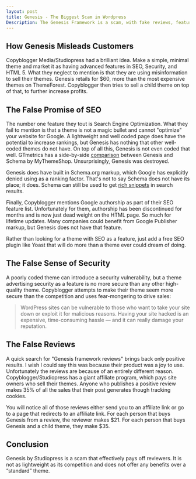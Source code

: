 ```yaml
---
layout: post
title: Genesis - The Biggest Scam in Wordpress
Description: The Genesis Framework is a scam, with fake reviews, features, and supporters. They intentionally mislead users for their own paychecks.
---
```

## How Genesis Misleads Customers
Copyblogger Media/Studiopress had a brilliant idea. Make a simple, minimal theme and market it as having advanced features in SEO, Security, and HTML 5. What they neglect to mention is that they are using misinformation to sell their themes. Genesis retails for $60, more than the most expensive themes on ThemeForest. Copyblogger then tries to sell a child theme on top of that, to further increase profits.

## The False Promise of SEO

The number one feature they tout is Search Engine Optimization. What they fail to mention is that a theme is not a magic bullet and cannot "optimize" your website for Google. A lightweight and well coded page does have the potential to increase rankings, but Genesis has nothing that other well-coded themes do not have. On top of all this, Genesis is not even coded that well. GTmetrics has a side-by-side [comparison](http://gtmetrix.com/compare/fHPzcvMr/msQlOLD7) between Genesis and Schema by MyThemeShop. Unsurprisingly, Genesis was destroyed. 

Genesis does have built in Schema.org markup, which Google has explicitly denied using as a ranking factor. That's not to say Schema does not have its place; it does. Schema can still be used to get [rich snippets](https://support.google.com/webmasters/answer/99170?hl=en) in search results.

Finally, Copyblogger mentions Google authorship as part of their SEO feature list. Unfortunately for them, authorship has been discontinued for months and is now just dead weight on the HTML page. So much for lifetime updates. Many companies could benefit from Google Publisher markup, but Genesis does not have that feature.

Rather than looking for a theme with SEO as a feature, just add a free SEO plugin like Yoast that will do more than a theme ever could dream of doing.

## The False Sense of Security

A poorly coded theme can introduce a security vulnerability, but a theme advertising security as a feature is no more secure than any other high-quality theme. Copyblogger attempts to make their theme seem more secure than the competition and uses fear-mongering to drive sales:

> WordPress sites can be vulnerable to those who want to take your site down or exploit it for malicious reasons. Having your site hacked is an expensive, time-consuming hassle — and it can really damage your reputation.

## The False Reviews

A quick search for "Genesis framework reviews" brings back only positive results. I wish I could say this was because their product was a joy to use. Unfortunately the reviews are because of an entirely different reason. Copyblogger/Studiopress has a giant affiliate program, which pays site owners who sell their themes. Anyone who publishes a positive review makes 35% of all the sales that their post generates though tracking cookies.

You will notice all of those reviews either send you to an affiliate link or go to a page that redirects to an affiliate link. For each person that buys Genesis from a review, the reviewer makes $21. For each person that buys Genesis and a child theme, they make $35. 

## Conclusion

Genesis by Studiopress is a scam that effectively pays off reviewers. It is not as lightweight as its competition and does not offer any benefits over a “standard” theme.
